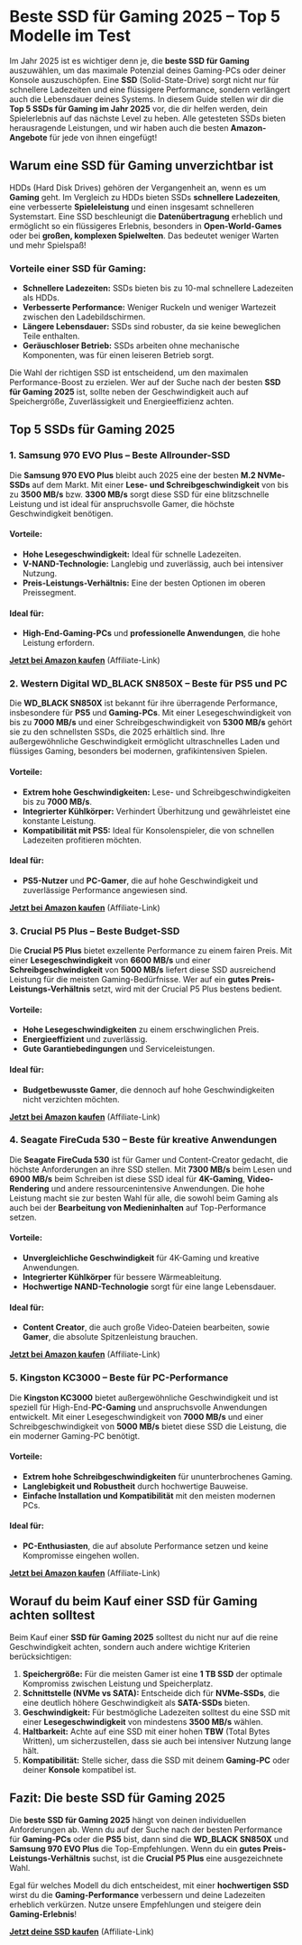 # Beste SSD für Gaming 2025 – Top 5 Modelle im Test

Im Jahr 2025 ist es wichtiger denn je, die **beste SSD für Gaming** auszuwählen, um das maximale Potenzial deines Gaming-PCs oder deiner Konsole auszuschöpfen. Eine **SSD** (Solid-State-Drive) sorgt nicht nur für schnellere Ladezeiten und eine flüssigere Performance, sondern verlängert auch die Lebensdauer deines Systems. In diesem Guide stellen wir dir die **Top 5 SSDs für Gaming im Jahr 2025** vor, die dir helfen werden, dein Spielerlebnis auf das nächste Level zu heben. Alle getesteten SSDs bieten herausragende Leistungen, und wir haben auch die besten **Amazon-Angebote** für jede von ihnen eingefügt!

## Warum eine SSD für Gaming unverzichtbar ist

HDDs (Hard Disk Drives) gehören der Vergangenheit an, wenn es um **Gaming** geht. Im Vergleich zu HDDs bieten SSDs **schnellere Ladezeiten**, eine verbesserte **Spieleleistung** und einen insgesamt schnelleren Systemstart. Eine SSD beschleunigt die **Datenübertragung** erheblich und ermöglicht so ein flüssigeres Erlebnis, besonders in **Open-World-Games** oder bei **großen, komplexen Spielwelten**. Das bedeutet weniger Warten und mehr Spielspaß!

### Vorteile einer SSD für Gaming:
- **Schnellere Ladezeiten:** SSDs bieten bis zu 10-mal schnellere Ladezeiten als HDDs.
- **Verbesserte Performance:** Weniger Ruckeln und weniger Wartezeit zwischen den Ladebildschirmen.
- **Längere Lebensdauer:** SSDs sind robuster, da sie keine beweglichen Teile enthalten.
- **Geräuschloser Betrieb:** SSDs arbeiten ohne mechanische Komponenten, was für einen leiseren Betrieb sorgt.

Die Wahl der richtigen SSD ist entscheidend, um den maximalen Performance-Boost zu erzielen. Wer auf der Suche nach der besten **SSD für Gaming 2025** ist, sollte neben der Geschwindigkeit auch auf Speichergröße, Zuverlässigkeit und Energieeffizienz achten.

## Top 5 SSDs für Gaming 2025

### 1. **Samsung 970 EVO Plus – Beste Allrounder-SSD**

Die **Samsung 970 EVO Plus** bleibt auch 2025 eine der besten **M.2 NVMe-SSDs** auf dem Markt. Mit einer **Lese- und Schreibgeschwindigkeit** von bis zu **3500 MB/s** bzw. **3300 MB/s** sorgt diese SSD für eine blitzschnelle Leistung und ist ideal für anspruchsvolle Gamer, die höchste Geschwindigkeit benötigen.

#### Vorteile:
- **Hohe Lesegeschwindigkeit:** Ideal für schnelle Ladezeiten.
- **V-NAND-Technologie:** Langlebig und zuverlässig, auch bei intensiver Nutzung.
- **Preis-Leistungs-Verhältnis:** Eine der besten Optionen im oberen Preissegment.

#### Ideal für:
- **High-End-Gaming-PCs** und **professionelle Anwendungen**, die hohe Leistung erfordern.

[**Jetzt bei Amazon kaufen**](#) (Affiliate-Link)

### 2. **Western Digital WD_BLACK SN850X – Beste für PS5 und PC**

Die **WD_BLACK SN850X** ist bekannt für ihre überragende Performance, insbesondere für **PS5** und **Gaming-PCs**. Mit einer Lesegeschwindigkeit von bis zu **7000 MB/s** und einer Schreibgeschwindigkeit von **5300 MB/s** gehört sie zu den schnellsten SSDs, die 2025 erhältlich sind. Ihre außergewöhnliche Geschwindigkeit ermöglicht ultraschnelles Laden und flüssiges Gaming, besonders bei modernen, grafikintensiven Spielen.

#### Vorteile:
- **Extrem hohe Geschwindigkeiten:** Lese- und Schreibgeschwindigkeiten bis zu **7000 MB/s**.
- **Integrierter Kühlkörper:** Verhindert Überhitzung und gewährleistet eine konstante Leistung.
- **Kompatibilität mit PS5:** Ideal für Konsolenspieler, die von schnellen Ladezeiten profitieren möchten.

#### Ideal für:
- **PS5-Nutzer** und **PC-Gamer**, die auf hohe Geschwindigkeit und zuverlässige Performance angewiesen sind.

[**Jetzt bei Amazon kaufen**](#) (Affiliate-Link)

### 3. **Crucial P5 Plus – Beste Budget-SSD**

Die **Crucial P5 Plus** bietet exzellente Performance zu einem fairen Preis. Mit einer **Lesegeschwindigkeit** von **6600 MB/s** und einer **Schreibgeschwindigkeit** von **5000 MB/s** liefert diese SSD ausreichend Leistung für die meisten Gaming-Bedürfnisse. Wer auf ein **gutes Preis-Leistungs-Verhältnis** setzt, wird mit der Crucial P5 Plus bestens bedient.

#### Vorteile:
- **Hohe Lesegeschwindigkeiten** zu einem erschwinglichen Preis.
- **Energieeffizient** und zuverlässig.
- **Gute Garantiebedingungen** und Serviceleistungen.

#### Ideal für:
- **Budgetbewusste Gamer**, die dennoch auf hohe Geschwindigkeiten nicht verzichten möchten.

[**Jetzt bei Amazon kaufen**](#) (Affiliate-Link)

### 4. **Seagate FireCuda 530 – Beste für kreative Anwendungen**

Die **Seagate FireCuda 530** ist für Gamer und Content-Creator gedacht, die höchste Anforderungen an ihre SSD stellen. Mit **7300 MB/s** beim Lesen und **6900 MB/s** beim Schreiben ist diese SSD ideal für **4K-Gaming**, **Video-Rendering** und andere ressourcenintensive Anwendungen. Die hohe Leistung macht sie zur besten Wahl für alle, die sowohl beim Gaming als auch bei der **Bearbeitung von Medieninhalten** auf Top-Performance setzen.

#### Vorteile:
- **Unvergleichliche Geschwindigkeit** für 4K-Gaming und kreative Anwendungen.
- **Integrierter Kühlkörper** für bessere Wärmeableitung.
- **Hochwertige NAND-Technologie** sorgt für eine lange Lebensdauer.

#### Ideal für:
- **Content Creator**, die auch große Video-Dateien bearbeiten, sowie **Gamer**, die absolute Spitzenleistung brauchen.

[**Jetzt bei Amazon kaufen**](#) (Affiliate-Link)

### 5. **Kingston KC3000 – Beste für PC-Performance**

Die **Kingston KC3000** bietet außergewöhnliche Geschwindigkeit und ist speziell für High-End-**PC-Gaming** und anspruchsvolle Anwendungen entwickelt. Mit einer Lesegeschwindigkeit von **7000 MB/s** und einer Schreibgeschwindigkeit von **5000 MB/s** bietet diese SSD die Leistung, die ein moderner Gaming-PC benötigt.

#### Vorteile:
- **Extrem hohe Schreibgeschwindigkeiten** für ununterbrochenes Gaming.
- **Langlebigkeit und Robustheit** durch hochwertige Bauweise.
- **Einfache Installation und Kompatibilität** mit den meisten modernen PCs.

#### Ideal für:
- **PC-Enthusiasten**, die auf absolute Performance setzen und keine Kompromisse eingehen wollen.

[**Jetzt bei Amazon kaufen**](#) (Affiliate-Link)

## Worauf du beim Kauf einer SSD für Gaming achten solltest

Beim Kauf einer **SSD für Gaming 2025** solltest du nicht nur auf die reine Geschwindigkeit achten, sondern auch andere wichtige Kriterien berücksichtigen:

1. **Speichergröße:** Für die meisten Gamer ist eine **1 TB SSD** der optimale Kompromiss zwischen Leistung und Speicherplatz.
2. **Schnittstelle (NVMe vs SATA):** Entscheide dich für **NVMe-SSDs**, die eine deutlich höhere Geschwindigkeit als **SATA-SSDs** bieten.
3. **Geschwindigkeit:** Für bestmögliche Ladezeiten solltest du eine SSD mit einer **Lesegeschwindigkeit** von mindestens **3500 MB/s** wählen.
4. **Haltbarkeit:** Achte auf eine SSD mit einer hohen **TBW** (Total Bytes Written), um sicherzustellen, dass sie auch bei intensiver Nutzung lange hält.
5. **Kompatibilität:** Stelle sicher, dass die SSD mit deinem **Gaming-PC** oder deiner **Konsole** kompatibel ist.

## Fazit: Die beste SSD für Gaming 2025

Die **beste SSD für Gaming 2025** hängt von deinen individuellen Anforderungen ab. Wenn du auf der Suche nach der besten Performance für **Gaming-PCs** oder die **PS5** bist, dann sind die **WD_BLACK SN850X** und **Samsung 970 EVO Plus** die Top-Empfehlungen. Wenn du ein **gutes Preis-Leistungs-Verhältnis** suchst, ist die **Crucial P5 Plus** eine ausgezeichnete Wahl.

Egal für welches Modell du dich entscheidest, mit einer **hochwertigen SSD** wirst du die **Gaming-Performance** verbessern und deine Ladezeiten erheblich verkürzen. Nutze unsere Empfehlungen und steigere dein **Gaming-Erlebnis**!

[**Jetzt deine SSD kaufen**](#) (Affiliate-Link)
